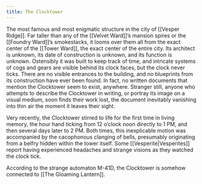 ```yaml
---
title: The Clocktower
---
```


The most famous and most enigmatic structure in the city of [[Vesper Ridge]]. Far taller than any of the [[Velvet Ward]]’s mansion spires or the [[Foundry Ward]]’s smokestacks, it looms over them all from the exact center of the [[Tower Ward]], the exact center of the entire city. Its architect is unknown, its date of construction is unknown, and its function is unknown. Ostensibly it was built to keep track of time, and intricate systems of cogs and gears are visible behind its clock faces, but the clock never ticks. There are no visible entrances to the building, and no blueprints from its construction have ever been found. In fact, no written documents that mention the Clocktower seem to exist, anywhere. Stranger still, anyone who attempts to describe the Clocktower in writing, or portray its image on a visual medium, soon finds their work lost, the document inevitably vanishing into thin air the moment it leaves their sight.

Very recently, the Clocktower stirred to life for the first time in living memory, the hour hand ticking from 12 o’clock noon directly to 1 PM, and then several days later to 2 PM. Both times, this inexplicable motion was accompanied by the cacophonous clanging of bells, presumably originating from a belfry hidden within the tower itself. Some [[Vesperite|Vesperites]] report having experienced headaches and strange visions as they watched the clock tick.

According to the strange automaton M-41D, the Clocktower is somehow connected to [[The Gloaming Lantern]].